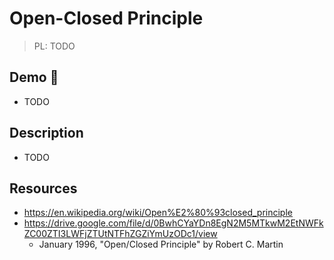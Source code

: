 # Open-Closed Principle

> PL: TODO

## Demo 🎉

* TODO

## Description

* TODO

## Resources

* <https://en.wikipedia.org/wiki/Open%E2%80%93closed_principle>
* <https://drive.google.com/file/d/0BwhCYaYDn8EgN2M5MTkwM2EtNWFkZC00ZTI3LWFjZTUtNTFhZGZiYmUzODc1/view>
    + January 1996, "Open/Closed Principle" by Robert C. Martin
